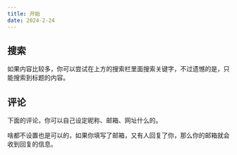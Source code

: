 ```yaml
---
title: 开始
date: 2024-2-24
---
```


## 搜索

如果内容比较多，你可以尝试在上方的搜索栏里面搜索关键字，不过遗憾的是，只能搜索到标题的内容。

## 评论

下面的评论，你可以自己设定昵称、邮箱、网址什么的。

啥都不设置也是可以的，如果你填写了邮箱，又有人回复了你，那么你的邮箱就会收到回复的信息。



